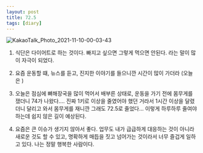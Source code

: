 ```yaml
---
layout: post
title: 72.5
tags: [diary]
---
```

![KakaoTalk_Photo_2021-11-10-00-03-43](https://user-images.githubusercontent.com/50545088/140949212-aa17085e-fa2c-4ca8-89bd-4c6ff2b0afbe.jpeg)

1. 식단은 다이어트로 하는 것이다. 빠지고 싶으면 그렇게 먹으면 안된다. 라는 말이 많이 자극이 되었다.

2. 요즘 운동할 떄, 뉴스를 듣고, 진지한 이야기를 들으니깐 시간이 많이 가더라 (오늘은 )

3. 오늘은 점심에 뼈해장국을 많이 먹어서 배부른 상태로, 운동을 가기 전에 몸무게를 쟀더니 74가 나왔다.... 진짜 1키로 이상을 줄였어야 했던 거라서 1시간 이상을 달렸더니 달리고 와서 몸무게를 재니깐 그래도 72.5로 줄었다... 이렇게 하루하루 줄여야 하는데 쉽지 않은 길이 예상된다.

4. 요즘은 큰 이슈가 생기지 않아서 좋다. 업무도 내가 급급하게 대응하는 것이 아니라 새로운 것도 할 수 있고, 명확하게 매듭을 짓고 넘어가는 것이라서 너무 즐겁게 일하고 있다. 나는 정말 행복한 사람이다.